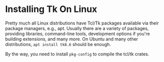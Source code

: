 # Installing Tk On Linux

Pretty much all Linux distributions have Tcl/Tk packages available via their
package managers, e.g., apt. Usually there are a variety of packages, providing
libraries, command-line tools, development options if you're building
extensions, and many more. On Ubuntu and many other distributions,
`apt install tk8.6` should be enough.

By the way, you need to install `pkg-config` to compile the tcl/tk crates.
